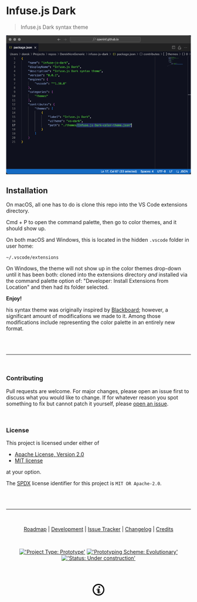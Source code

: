 # Infuse.js Dark

> Infuse.js Dark syntax theme

[![Demo of Infuse.js Dark syntax theme](./demo.png)](./demo.png)

## Installation

On macOS, all one has to do is clone this repo into the VS Code extensions directory.

Cmd + P to open the command palette, then go to color themes, and it should show up.

On both macOS and Windows, this is located in the hidden `.vscode` folder in user home:

```console
~/.vscode/extensions
```

On Windows, the theme will not show up in the color themes drop-down until it has been both:
cloned into the extensions directory _and_ installed via the command palette option of:
"Developer: Install Extensions from Location" and then had its folder selected.

**Enjoy!**

<!-- <small>This is the README for VS Code extension: "infuse-js-dark".</small> -->

his syntax theme was originally inspired by [Blackboard][];
however, a significant amount of modifications we made to it. Among those
modifications include representing the color palette in an entirely new format.


<br /><br />

---

<br />

### Contributing

Pull requests are welcome. For major changes, please open an issue first to
discuss what you would like to change. If for whatever reason you spot something
to fix but cannot patch it yourself, please [open an issue][].

<br />

### License

This project is licensed under either of

- [Apache License, Version 2.0](https://www.apache.org/licenses/LICENSE-2.0)
- [MIT license](https://opensource.org/licenses/MIT)

at your option.

The [SPDX](https://spdx.dev) license identifier for this project is
`MIT OR Apache-2.0`.

<br /><br />

---

<br />

<div align="center">

[Roadmap][] |
[Development][] |
[Issue Tracker][] |
[Changelog][] |
[Credits][]

<br />

[!['Project Type: Prototype'][project-type-badge--shields]](##)
[!['Prototyping Scheme: Evolutionary'][prototyping-scheme-badge--shields]](##)
[!['Status: Under construction'][project-status-badge--shields]](##)
  
<br /><br />

<a title="The OpenINF website" href="https://open.inf.is" rel="author">
  <img alt="The OpenINF logo" height="32px" width="32px" src="https://raw.githubusercontent.com/openinf/openinf.github.io/live/assets/img/svg/logo.svg?sanitize=true" />
</a>

</div>

<br /><br />
  
<!-- LINK LABEL DEFINITIONS - START -->

[Blackboard]: https://codemirror.net/5/demo/theme.html#blackboard
[Roadmap]: https://github.com/OpenINF/openinf.github.io/issues 'Roadmap'
[Development]: ./collections/_docs/development.md 'Development'
[Issue Tracker]: https://github.com/OpenINF/openinf.github.io/issues 'Issue Tracker'
[Changelog]: https://github.com/OpenINF/openinf.github.io/commits/live 'Changelog'
[Credits]: https://github.com/OpenINF/openinf.github.io/graphs/contributors 'Credits'

[project-type-badge--shields]: https://img.shields.io/badge/type-prototype-blue.svg
[prototyping-scheme-badge--shields]: https://img.shields.io/badge/scheme-evolutionary-blue.svg
[project-status-badge--shields]: https://img.shields.io/badge/status-under%20construction-yellow.svg

[netlify-badge-url]:
  https://app.netlify.com/sites/open-inf-is/deploys?branch=live
  "Netlify Status: Dynamic"
[netlify-badge--dynamimg]:
  https://api.netlify.com/api/v1/badges/1e33ed32-f4b4-4238-abe8-70e219408cf7/deploy-status?branch=live
  "Netlify Status: Dynamic"
[license-badge--shields]:
  https://img.shields.io/badge/license-MIT%2FApache--2.0-blue.svg?logo=github
  "License: MIT/Apache 2.0"
[license-badge-url]: #license 'License: MIT/Apache 2.0'
[open an issue]: https://github.com/OpenINF/openinf.github.io/issues

<!-- LINK LABEL DEFINITIONS - END -->

